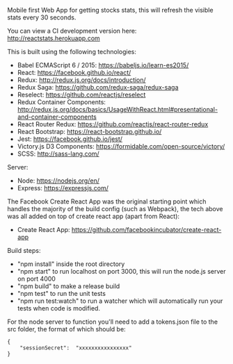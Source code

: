 Mobile first Web App for getting stocks stats, this will refresh the visible stats every 30 seconds.

You can view a CI development version here: <a href="http://reactstats.herokuapp.com">http://reactstats.herokuapp.com</a>

This is built using the following technologies:

- Babel ECMAScript 6 / 2015: https://babeljs.io/learn-es2015/
- React: https://facebook.github.io/react/
- Redux: http://redux.js.org/docs/introduction/
- Redux Saga: https://github.com/redux-saga/redux-saga
- Reselect: https://github.com/reactjs/reselect 
- Redux Container Components: http://redux.js.org/docs/basics/UsageWithReact.html#presentational-and-container-components
- React Router Redux: https://github.com/reactjs/react-router-redux
- React Bootstrap: https://react-bootstrap.github.io/
- Jest: https://facebook.github.io/jest/
- Victory.js D3 Components: https://formidable.com/open-source/victory/  
- SCSS: http://sass-lang.com/

Server:

- Node: https://nodejs.org/en/
- Express: https://expressjs.com/

The Facebook Create React App was the original starting point which handles the majority of the build config (such as Webpack), the tech above was all added on top of create react app (apart from React):
- Create React App: https://github.com/facebookincubator/create-react-app

Build steps:
- "npm install" inside the root directory
- "npm start" to run localhost on port 3000, this will run the node.js server on port 4000
- "npm build" to make a release build
- "npm test" to run the unit tests
- "npm run test:watch" to run a watcher which will automatically run your tests when code is modified.

For the node server to function you'll need to add a tokens.json file to the src folder, the format of which should be:

```
{
    "sessionSecret":  "xxxxxxxxxxxxxxxx"
}
```

